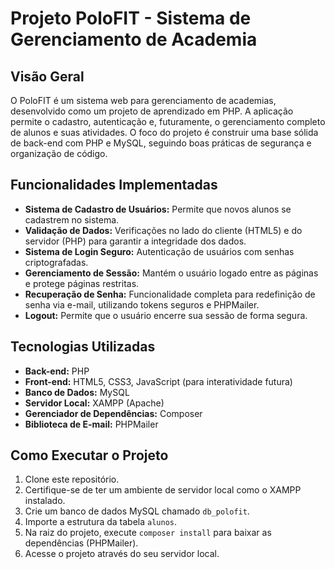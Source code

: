 # Projeto PoloFIT - Sistema de Gerenciamento de Academia

## Visão Geral

O PoloFIT é um sistema web para gerenciamento de academias, desenvolvido como um projeto de aprendizado em PHP. A aplicação permite o cadastro, autenticação e, futuramente, o gerenciamento completo de alunos e suas atividades. O foco do projeto é construir uma base sólida de back-end com PHP e MySQL, seguindo boas práticas de segurança e organização de código.

## Funcionalidades Implementadas

* **Sistema de Cadastro de Usuários:** Permite que novos alunos se cadastrem no sistema.
* **Validação de Dados:** Verificações no lado do cliente (HTML5) e do servidor (PHP) para garantir a integridade dos dados.
* **Sistema de Login Seguro:** Autenticação de usuários com senhas criptografadas.
* **Gerenciamento de Sessão:** Mantém o usuário logado entre as páginas e protege páginas restritas.
* **Recuperação de Senha:** Funcionalidade completa para redefinição de senha via e-mail, utilizando tokens seguros e PHPMailer.
* **Logout:** Permite que o usuário encerre sua sessão de forma segura.

## Tecnologias Utilizadas

* **Back-end:** PHP
* **Front-end:** HTML5, CSS3, JavaScript (para interatividade futura)
* **Banco de Dados:** MySQL
* **Servidor Local:** XAMPP (Apache)
* **Gerenciador de Dependências:** Composer
* **Biblioteca de E-mail:** PHPMailer

## Como Executar o Projeto

1.  Clone este repositório.
2.  Certifique-se de ter um ambiente de servidor local como o XAMPP instalado.
3.  Crie um banco de dados MySQL chamado `db_polofit`.
4.  Importe a estrutura da tabela `alunos`.
5.  Na raiz do projeto, execute `composer install` para baixar as dependências (PHPMailer).
6.  Acesse o projeto através do seu servidor local.